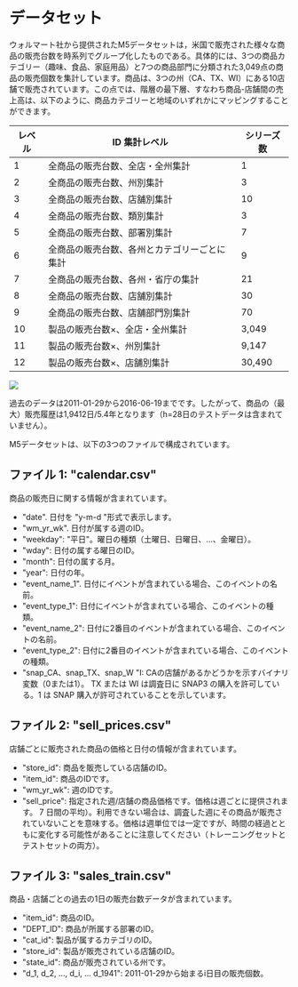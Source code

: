 # データセット

ウォルマート社から提供されたM5データセットは，米国で販売された様々な商品の販売台数を時系列でグループ化したものである。具体的には、3つの商品カテゴリー（趣味、食品、家庭用品）と7つの商品部門に分類された3,049点の商品の販売個数を集計しています。商品は、3つの州（CA、TX、WI）にある10店舗で販売されています。この点では、階層の最下層、すなわち商品-店舗間の売上高は、以下のように、商品カテゴリーと地域のいずれかにマッピングすることができます。

| レベル | ID 集計レベル | シリーズ数 |
| ---- | ---- | ---- |
| 1 | 全商品の販売台数、全店・全州集計 | 1 |
| 2 | 全商品の販売台数、州別集計 | 3 |
| 3 | 全商品の販売台数、店舗別集計 | 10 |
| 4 | 全商品の販売台数、類別集計 | 3 |
| 5 | 全商品の販売台数、部署別集計 | 7 |
| 6 | 全商品の販売台数、各州とカテゴリーごとに集計 | 9 |
| 7 | 全商品の販売台数、各州・省庁の集計 | 21 |
| 8 | 全商品の販売台数、店舗別集計 | 30 |
| 9 | 全商品の販売台数、店舗部門別集計 | 70 |
| 10 | 製品の販売台数×、全店・全州集計 | 3,049 |
| 11 | 製品の販売台数×、州別集計 | 9,147 |
| 12 | 製品の販売台数×、店舗別集計 | 30,490 |

![](../picture/図1.png)

過去のデータは2011-01-29から2016-06-19までです。したがって、商品の（最大）販売履歴は1,9412日/5.4年となります（h=28日のテストデータは含まれていません）。

M5データセットは、以下の3つのファイルで構成されています。

## ファイル 1: "calendar.csv"
商品の販売日に関する情報が含まれています。
- "date". 日付を "y-m-d "形式で表示します。
- "wm_yr_wk". 日付が属する週のID。
- "weekday": "平日"。曜日の種類（土曜日、日曜日、...、金曜日）。
- "wday": 日付の属する曜日のID。
- "month": 日付の属する月。
- "year": 日付の年。
- "event_name_1". 日付にイベントが含まれている場合、このイベントの名前。
- "event_type_1": 日付にイベントが含まれている場合、このイベントの種類。
- "event_name_2": 日付に2番目のイベントが含まれている場合、このイベントの名前。
- "event_type_2": 日付に2番目のイベントが含まれている場合、このイベントの種類。
- "snap_CA、snap_TX、snap_W "I: CAの店舗があるかどうかを示すバイナリ変数（0または1）。 TX または WI は調査日に SNAP3 の購入を許可している。1 は SNAP 購入が許可されていることを示しています。

## ファイル 2: "sell_prices.csv"
店舗ごとに販売された商品の価格と日付の情報が含まれています。
- "store_id": 商品を販売している店舗のID。
- "item_id": 商品のIDです。
- "wm_yr_wk": 週のIDです。
- "sell_price": 指定された週/店舗の商品価格です。価格は週ごとに提供されます。 7 日間の平均）。利用できない場合は、調査した週にその商品が販売されていないことを意味する。価格は週単位では一定ですが、時間の経過とともに変化する可能性があることに注意してください（トレーニングセットとテストセットの両方）。

## ファイル 3: "sales_train.csv"
商品・店舗ごとの過去の1日の販売台数データが含まれています。
- "item_id": 商品のID。
- "DEPT_ID": 商品が所属する部署のID。
- "cat_id": 製品が属するカテゴリのID。
- "store_id": 製品が販売されている店舗のID。
- "state_id": 商品が販売されている州です。
- "d_1, d_2, ..., d_i, ... d_1941": 2011-01-29から始まるi日目の販売個数。